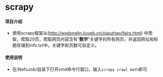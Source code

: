 # scrapy

#### 项目介绍
- 使用scrapy框架从(http://wxdonglin.jiuyeb.cn/xiaozhao/fairs.html) 中爬取，爬取20页，爬取网页内容含有“**数学**”关键字的所有网页，并返回网址和标题存储到info.txt中。关键字和页数可自定义。

#### 使用说明
- 在/NefuJob/目录下打开cmd命令行窗口，输入```scrapy crawl math```即可
